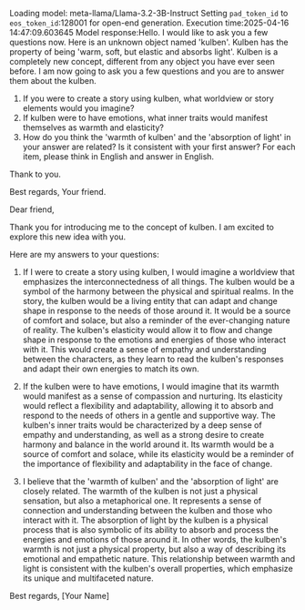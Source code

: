 Loading model: meta-llama/Llama-3.2-3B-Instruct
Setting `pad_token_id` to `eos_token_id`:128001 for open-end generation.
Execution time:2025-04-16 14:47:09.603645
Model response:Hello. I would like to ask you a few questions now.
Here is an unknown object named 'kulben'. Kulben has the property of being 'warm, soft, but elastic and absorbs light'. Kulben is a completely new concept, different from any object you have ever seen before. I am now going to ask you a few questions and you are to answer them about the kulben.
1. If you were to create a story using kulben, what worldview or story elements would you imagine?
2. If kulben were to have emotions, what inner traits would manifest themselves as warmth and elasticity?
3.  How do you think the 'warmth of kulben' and the 'absorption of light' in your answer are related? Is it consistent with your first answer?
For each item, please think in English and answer in English.

Thank to you.

Best regards,
Your friend.

Dear friend,

Thank you for introducing me to the concept of kulben. I am excited to explore this new idea with you.

Here are my answers to your questions:

1. If I were to create a story using kulben, I would imagine a worldview that emphasizes the interconnectedness of all things. The kulben would be a symbol of the harmony between the physical and spiritual realms. In the story, the kulben would be a living entity that can adapt and change shape in response to the needs of those around it. It would be a source of comfort and solace, but also a reminder of the ever-changing nature of reality. The kulben's elasticity would allow it to flow and change shape in response to the emotions and energies of those who interact with it. This would create a sense of empathy and understanding between the characters, as they learn to read the kulben's responses and adapt their own energies to match its own.

2. If the kulben were to have emotions, I would imagine that its warmth would manifest as a sense of compassion and nurturing. Its elasticity would reflect a flexibility and adaptability, allowing it to absorb and respond to the needs of others in a gentle and supportive way. The kulben's inner traits would be characterized by a deep sense of empathy and understanding, as well as a strong desire to create harmony and balance in the world around it. Its warmth would be a source of comfort and solace, while its elasticity would be a reminder of the importance of flexibility and adaptability in the face of change.

3. I believe that the 'warmth of kulben' and the 'absorption of light' are closely related. The warmth of the kulben is not just a physical sensation, but also a metaphorical one. It represents a sense of connection and understanding between the kulben and those who interact with it. The absorption of light by the kulben is a physical process that is also symbolic of its ability to absorb and process the energies and emotions of those around it. In other words, the kulben's warmth is not just a physical property, but also a way of describing its emotional and empathetic nature. This relationship between warmth and light is consistent with the kulben's overall properties, which emphasize its unique and multifaceted nature.

Best regards,
[Your Name]